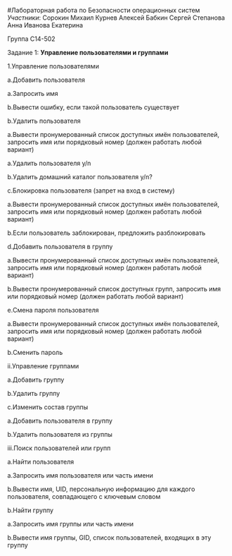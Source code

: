 #Лабораторная работа по Безопасности операционных систем
*Участники*: 
Сорокин Михаил
Курнев Алексей
Бабкин Сергей
Степанова Анна
Иванова Екатерина

Группа С14-502


Задание 1:
**Управление пользователями и группами**

1.Управление пользователями

 a.Добавить пользователя

   a.Запросить имя

   b.Вывести ошибку, если такой пользователь существует

 b.Удалить пользователя

   a.Вывести пронумерованный список доступных имён пользователей, запросить имя или порядковый номер (должен работать любой вариант)

  a.Удалить пользователя y/n

  b.Удалить домашний каталог пользователя y/n?

 c.Блокировка пользователя (запрет на вход в систему)

  a.Вывести пронумерованный список доступных имён пользователей, запросить имя или порядковый номер (должен работать любой вариант)

  b.Если пользователь заблокирован, предложить разблокировать

 d.Добавить пользователя в группу

  a.Вывести пронумерованный список доступных имён пользователей, запросить имя или порядковый номер (должен работать любой вариант)

  b.Вывести пронумерованный список доступных групп, запросить имя или порядковый номер (должен работать любой вариант)

 e.Смена пароля пользователя

  a.Вывести пронумерованный список доступных имён пользователей, запросить имя или порядковый номер (должен работать любой вариант)

  b.Сменить пароль

ii.Управление группами

 a.Добавить группу

 b.Удалить группу

 c.Изменить состав группы

  a.Добавить пользователя в группу

  b.Удалить пользователя из группы

iii.Поиск пользователей или групп

 a.Найти пользователя

  a.Запросить имя пользователя или часть имени

  b.Вывести имя, UID, персональную информацию для каждого пользователя, совпадающего с ключевым словом

 b.Найти группу

  a.Запросить имя группы или часть имени

  b.Вывести имя группы, GID, список пользователей, входящих в эту группу
